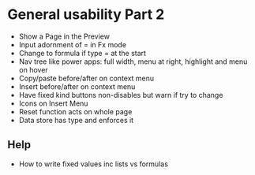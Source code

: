 General usability Part 2
========================

- Show a Page in the Preview
- Input adornment of = in Fx mode
- Change to formula if type = at the start
- Nav tree like power apps:  full width, menu at right, highlight and menu on hover
- Copy/paste before/after on context menu
- Insert before/after on context menu
- Have fixed kind buttons non-disables but warn if try to change
- Icons on Insert Menu
- Reset function acts on whole page
- Data store has type and enforces it

Help
----

- How to write fixed values inc lists vs formulas